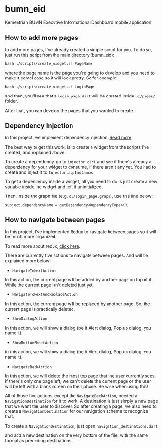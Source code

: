 # bumn_eid

Kementrian BUMN Executive Informational Dashboard mobile application

## How to add more pages

to add more pages, I've already created a simple script for you.
To do so, just run this script from the main directory (bumn_eid):

`bash ./scripts/create_widget.sh PageName`

where the page name is the page you're going to develop and you need to make it camel case so it will look pretty.
So for example:

`bash ./scripts/create_widget.sh LoginPage`

and then, you'll see that a `login_page.dart` will be created inside `ui/pages/` folder.

After that, you can develop the pages that you wanted to create.

## Dependency Injection

In this project, we implement dependency injection. [Read more](https://en.wikipedia.org/wiki/Dependency_injection).

The best way to get this work, is to create a widget from the scripts I've
created, and explained above.

To create a dependency, go to `injector.dart` and see if there's already
a dependency for your widget to consume, if there aren't any yet. You had
to create and inject it to `Injector.appInstance`.

To get a dependency inside a widget, all you need to do is just create a
new variable inside the widget and left it uninitialized.

Then, inside the graph file (e.g. `di/login_page.graph`), use this line below:

```
subject.dependencyName = getDependency<DependencyType>();
```

## How to navigate between pages

In this project, I've implemented Redux to navigate between pages so it will be much more organized.

To read more about redux, [click here](https://redux.js.org/).

There are currently five actions to navigate between pages. And will be explained more below:

- `NavigateToNextAction`

In this action, the current page will be added by another page on top of it.
While the current page isn't deleted just yet.

- `NavigateToNextAndReplaceAction`

In this action, the current page will be replaced by another page. So, the
current page is practically deleted.

- `ShowDialogAction`

In this action, we will show a dialog (be it Alert dialog, Pop up dialog, you name it).

- `ShowBottomSheetAction`

In this action, we will show a dialog (be it Alert dialog, Pop up dialog, you name it).

- `NavigateBackAction`

In this action, we will delete the most top page that the user currently sees.
If there's only one page left, we can't delete the current page or the user will be
left with a blank screen on their phone. Be wise when using this!

All of those five actions, except the `NavigateBackAction`, needed
a `NavigationDestination` for it to work. A destination is just simply a new page that
we want the user to discover. So after creating a page, we also need to
create a `NavigationDestination` for our navigation scheme to recognize that.

To create a `NavigationDestination`, just open `navigation_destinations.dart`

and add a new destination on the very bottom of the file, with the same format as
preceding destinations.